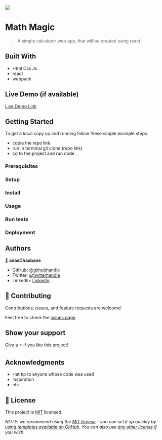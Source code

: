 ![](https://img.shields.io/badge/Microverse-blueviolet)

# Math Magic 

> A simple calculator web app, that will be created using react 


## Built With

- Html Css Js
- react
- webpack 

## Live Demo (if available)

[Live Demo Link](https://livedemo.com)


## Getting Started


To get a local copy up and running follow these simple example steps.

- copie the repo link 
- run in terminal git clone (repo link)
- cd to the project and run code . 

### Prerequisites

### Setup

### Install

### Usage

### Run tests

### Deployment



## Authors

👤 **anasChaabane**

- GitHub: [@githubhandle](https://github.com/githubhandle)
- Twitter: [@twitterhandle](https://twitter.com/twitterhandle)
- LinkedIn: [LinkedIn](https://linkedin.com/in/linkedinhandle)


## 🤝 Contributing

Contributions, issues, and feature requests are welcome!

Feel free to check the [issues page](../../issues/).

## Show your support

Give a ⭐️ if you like this project!

## Acknowledgments

- Hat tip to anyone whose code was used
- Inspiration
- etc

## 📝 License

This project is [MIT](./LICENSE) licensed.

_NOTE: we recommend using the [MIT license](https://choosealicense.com/licenses/mit/) - you can set it up quickly by [using templates available on GitHub](https://docs.github.com/en/communities/setting-up-your-project-for-healthy-contributions/adding-a-license-to-a-repository). You can also use [any other license](https://choosealicense.com/licenses/) if you wish._
